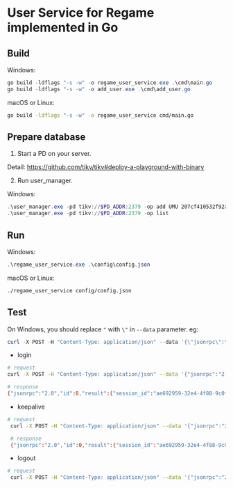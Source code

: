 # User Service for Regame implemented in Go

## Build

Windows:

```Powershell
go build -ldflags "-s -w" -o regame_user_service.exe .\cmd\main.go
go build -ldflags "-s -w" -o add_user.exe .\cmd\add_user.go
```

macOS or Linux:

```sh
go build -ldflags "-s -w" -o regame_user_service cmd/main.go
```

## Prepare database

1. Start a PD on your server.

Detail: <https://github.com/tikv/tikv#deploy-a-playground-with-binary>

2. Run user_manager.

Windows:

```Powershell
.\user_manager.exe -pd tikv://$PD_ADDR:2379 -op add UMU 207cf410532f92a47dee245ce9b11ff71f578ebd763eb3bbea44ebd043d018fb
.\user_manager.exe -pd tikv://$PD_ADDR:2379 -op list
```

## Run

Windows:

```Powershell
.\regame_user_service.exe .\config\config.json
```

macOS or Linux:

```sh
./regame_user_service config/config.json
```

## Test

On Windows, you should replace `"` with `\"` in `--data` parameter. eg:

```Powershell
curl -X POST -H "Content-Type: application/json" --data '{\"jsonrpc\":\"2.0\",\"id\":0,\"method\":\"login\",\"params\":{\"version\":0,\"username\":\"UMU\",\"type\":1,\"data\":\"207cf410532f92a47dee245ce9b11ff71f578ebd763eb3bbea44ebd043d018fb\"}}' http://127.0.0.1:8545/user
```

- login

```sh
# request
curl -X POST -H "Content-Type: application/json" --data '{"jsonrpc":"2.0","id":0,"method":"login","params":{"version":0,"username":"UMU","type":1,"data":"207cf410532f92a47dee245ce9b11ff71f578ebd763eb3bbea44ebd043d018fb"}}' http://127.0.0.1:8545/user

# response
{"jsonrpc":"2.0","id":0,"result":{"session_id":"ae692959-32e4-4f88-9c0f-13c25380baee","interval":10}}
```

- keepalive

```sh
# request
 curl -X POST -H "Content-Type: application/json" --data '{"jsonrpc":"2.0","id":0,"method":"keepalive", "params":{"session_id": "ae692959-32e4-4f88-9c0f-13c25380baee"}}' http://127.0.0.1:8545/user

 # response
 {"jsonrpc":"2.0","id":0,"result":{"session_id":"ae692959-32e4-4f88-9c0f-13c25380baee","interval":10}}
 ```

- logout
```sh
# request
 curl -X POST -H "Content-Type: application/json" --data '{"jsonrpc":"2.0","method":"logout", "params":{"session_id": "ae692959-32e4-4f88-9c0f-13c25380baee"}}' http://127.0.0.1:8545/user
```
